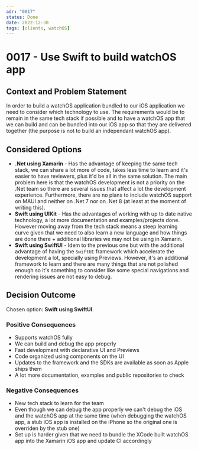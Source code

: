 ```yaml
---
adr: "0017"
status: Done
date: 2022-12-30
tags: [clients, watchOS]
---
```


# 0017 - Use Swift to build watchOS app

<AdrTable frontMatter={frontMatter}></AdrTable>

## Context and Problem Statement

In order to build a watchOS application bundled to our iOS application we need to consider which
technology to use. The requirements would be to remain in the same tech stack if possible and to
have a watchOS app that we can build and can be bundled into our iOS app so that they are delivered
together (the purpose is not to build an independant watchOS app).

## Considered Options

- **.Net using Xamarin** - Has the advantage of keeping the same tech stack, we can share a lot more
  of code, takes less time to learn and it's easier to have reviewers, plus it'd be all in the same
  solution. The main problem here is that the watchOS development is not a priority on the .Net team
  so there are several issues that affect a lot the development experience. Furthermore, there are
  no plans to include watchOS support on MAUI and neither on .Net 7 nor on .Net 8 (at least at the
  moment of writing this).
- **Swift using UIKit** - Has the advantages of working with up to date native technology, a lot
  more documentation and examples/projects done. However moving away from the tech stack means a
  steep learning curve given that we need to also learn a new language and how things are done
  there + additional libraries we may not be using in Xamarin.
- **Swift using SwiftUI** - Idem to the previous one but with the additional advantage of having the
  `SwiftUI` framework which accelerate the development a lot, specially using Previews. However,
  it's an additional framework to learn and there are many things that are not polished enough so
  it's something to consider like some special navigations and rendering issues are not easy to
  debug.

## Decision Outcome

Chosen option: **Swift using SwiftUI**.

### Positive Consequences

- Supports watchOS fully
- We can build and debug the app properly
- Fast development with declarative UI and Previews
- Code organized using components on the UI
- Updates to the framework and the SDKs are available as soon as Apple ships them
- A lot more documentation, examples and public repositories to check

### Negative Consequences

- New tech stack to learn for the team
- Even though we can debug the app properly we can't debug the iOS and the watchOS app at the same
  time (when debugging the watchOS app, a stub iOS app is installed on the iPhone so the original
  one is overriden by the stub one)
- Set up is harder given that we need to bundle the XCode built watchOS app into the Xamarin iOS app
  and update CI accordingly

